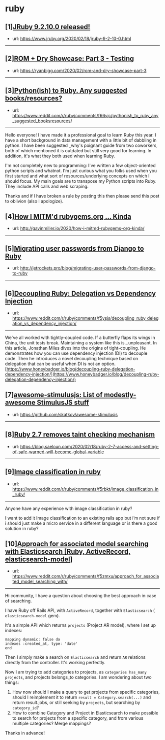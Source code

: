 # ruby
## [1][JRuby 9.2.10.0 released!](https://www.reddit.com/r/ruby/comments/f605sa/jruby_92100_released/)
- url: https://www.jruby.org/2020/02/18/jruby-9-2-10-0.html
---

## [2][ROM + Dry Showcase: Part 3 - Testing](https://www.reddit.com/r/ruby/comments/f67vk3/rom_dry_showcase_part_3_testing/)
- url: https://ryanbigg.com/2020/02/rom-and-dry-showcase-part-3
---

## [3][Python(ish) to Ruby. Any suggested books/resources?](https://www.reddit.com/r/ruby/comments/f66yjc/pythonish_to_ruby_any_suggested_booksresources/)
- url: https://www.reddit.com/r/ruby/comments/f66yjc/pythonish_to_ruby_any_suggested_booksresources/
---
Hello everyone! I have made it a professional goal to learn Ruby this year. I have a short background in data management with a little bit of dabbling in python. I have been suggested \_why's poignant guide from two coworkers, both of which mentioned it is outdated but still very good for learning. In addition, it's what they both used when learning Ruby.  

I'm not completely new to programming: I've written a few object-oriented python scripts and whatnot. I'm just curious what you folks used when you first started and what sort of resources/underlying concepts on which I should focus. My main goals are to transpose my Python scripts into Ruby. They include API calls and web scraping. 

Thanks and if I have broken a rule by posting this then please send this post to oblivion (also I apologize).
## [4][How I MITM'd rubygems.org ... Kinda](https://www.reddit.com/r/ruby/comments/f64rav/how_i_mitmd_rubygemsorg_kinda/)
- url: http://gavinmiller.io/2020/how-i-mitmd-rubygems-org-kinda/
---

## [5][Migrating user passwords from Django to Ruby](https://www.reddit.com/r/ruby/comments/f66teg/migrating_user_passwords_from_django_to_ruby/)
- url: http://jetrockets.pro/blog/migrating-user-passwords-from-django-to-ruby
---

## [6][Decoupling Ruby: Delegation vs Dependency Injection](https://www.reddit.com/r/ruby/comments/f5ysjs/decoupling_ruby_delegation_vs_dependency_injection/)
- url: https://www.reddit.com/r/ruby/comments/f5ysjs/decoupling_ruby_delegation_vs_dependency_injection/
---
We've all worked with tightly-coupled code. If a butterfly flaps its wings in China, the unit tests break. Maintaining a system like this is...unpleasant. In this article, Jonathan Miles dives into the origins of tight-coupling. He demonstrates how you can use dependency injection (DI) to decouple code. Then he introduces a novel decoupling technique based on delegation that can be useful when DI is not an option. [https://www.honeybadger.io/blog/decoupling-ruby-delegation-dependency-injection/](https://www.honeybadger.io/blog/decoupling-ruby-delegation-dependency-injection/)
## [7][awesome-stimulusjs: List of modestly-awesome StimulusJS stuff](https://www.reddit.com/r/ruby/comments/f5r2re/awesomestimulusjs_list_of_modestlyawesome/)
- url: https://github.com/skatkov/awesome-stimulusjs
---

## [8][Ruby 2.7 removes taint checking mechanism](https://www.reddit.com/r/ruby/comments/f67vj6/ruby_27_removes_taint_checking_mechanism/)
- url: https://blog.saeloun.com/2020/02/18/ruby-2-7-access-and-setting-of-safe-warned-will-become-global-variable
---

## [9][Image classification in ruby](https://www.reddit.com/r/ruby/comments/f5rbkt/image_classification_in_ruby/)
- url: https://www.reddit.com/r/ruby/comments/f5rbkt/image_classification_in_ruby/
---
Anyone have any experience with image classification in ruby?

I want to add it Image classification to an existing rails app but i’m not sure if i should just make a micro service in a different language or is there a good solution in ruby?
## [10][Approach for associated model searching with Elasticsearch [Ruby, ActiveRecord, elasticsearch-model]](https://www.reddit.com/r/ruby/comments/f5zmxu/approach_for_associated_model_searching_with/)
- url: https://www.reddit.com/r/ruby/comments/f5zmxu/approach_for_associated_model_searching_with/
---
Hi community, I have a question about choosing the best approach in case of searching.

I have Ruby off Rails API, with `ActiveRecord`, together with `Elasticsearch` ( `elasticsearch-model` gem).

It's a simple API which returns `projects` (Project AR model), where I set up indexes:

`mapping dynamic: false do`  
`indexes :created_at, type: 'date'`  
 `end`

Then I simply make a search on `Elasticsearch` and return `AR` relations directly from the controller. It's working perfectly.

Now I am trying to add categories to projects, as `categories has_many projects`, and projects belongs\_to categories. I am wondering about two things:

1. How now should I make a query to get projects from specific categories, should I reimplement it to return `result = Category.search(...)` and return result.jobs, or still seeking by `projects`, but searching by `category_id`?
2. How to combine Category and Project in Elasticsearch to make possible to search for projects from a specific category, and from various multiple categories? Merge mappings?

Thanks in advance!

